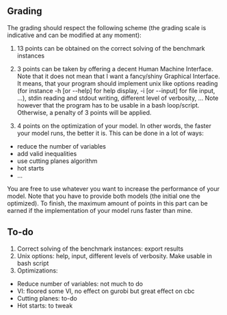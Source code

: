 ## Grading

The grading should respect the following scheme (the grading scale is indicative and can be modified at any moment):

1. 13 points can be obtained on the correct solving of the benchmark instances

2. 3 points can be taken by offering a decent Human Machine Interface. Note that it does not mean that I want a fancy/shiny Graphical Interface. It means, that your program should implement unix like options reading (for instance -h [or --help] for help display, -i [or --input] for file input, ...), stdin reading and stdout writing, different level of verbosity, ...
Note however that the program has to be usable in a bash loop/script. Otherwise, a penalty of 3 points will be applied.

3. 4 points on the optimization of your model. In other words, the faster your model runs, the better it is. This can be done in a lot of ways:

- reduce the number of variables
- add valid inequalities
- use cutting planes algorithm
- hot starts
- ...

You are free to use whatever you want to increase the performance of your model. Note that you have to provide both models (the initial one the optimized). To finish, the maximum amount of points in this part can be earned if the implementation of your model runs faster than mine.

## To-do

1. Correct solving of the benchmark instances: export results
2. Unix options: help, input, different levels of verbosity. Make usable in bash script
3. Optimizations:

  - Reduce number of variables: not much to do
  - VI: floored some VI, no effect on gurobi but  great effect on cbc
  - Cutting planes: to-do
  - Hot starts: to tweak
